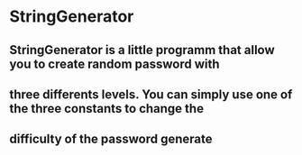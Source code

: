 # StringGenerator

## StringGenerator is a little programm that allow you to create random password with
## three differents levels. You can simply use one of the three constants to change the
## difficulty of the password generate